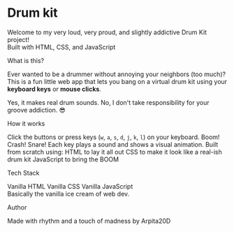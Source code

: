 # Drum kit
Welcome to my very loud, very proud, and slightly addictive Drum Kit project!  
Built with HTML, CSS, and JavaScript 


What is this?

Ever wanted to be a drummer without annoying your neighbors (too much)?  
This is a fun little web app that lets you bang on a virtual drum kit using your **keyboard keys** or **mouse clicks**.

Yes, it makes real drum sounds. No, I don't take responsibility for your groove addiction. 😎



How it works

  Click the buttons or press keys (`w`, `a`, `s`, `d`, `j`, `k`, `l`) on your keyboard.
  Boom! Crash! Snare! Each key plays a sound and shows a visual animation.
  Built from scratch using:
  HTML to lay it all out
  CSS to make it look like a real-ish drum kit
  JavaScript to bring the BOOM


Tech Stack

 Vanilla HTML
 Vanilla CSS
 Vanilla JavaScript  
 Basically the vanilla ice cream of web dev.



Author

Made with rhythm and a touch of madness by Arpita20D  



